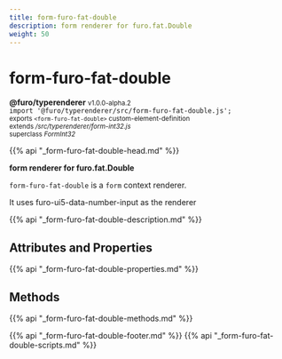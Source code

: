 ```yaml
---
title: form-furo-fat-double
description: form renderer for furo.fat.Double
weight: 50
---
```


# form-furo-fat-double
**@furo/typerenderer** <small>v1.0.0-alpha.2</small>
<br>`import '@furo/typerenderer/src/form-furo-fat-double.js';`<small>
<br>exports `<form-furo-fat-double>` custom-element-definition
<br>extends */src/typerenderer/form-int32.js*
<br>superclass *FormInt32*</small>

{{% api "_form-furo-fat-double-head.md" %}}

**form renderer for furo.fat.Double**

`form-furo-fat-double` is a `form` context renderer.

It uses furo-ui5-data-number-input as the renderer

{{% api "_form-furo-fat-double-description.md" %}}


## Attributes and Properties
{{% api "_form-furo-fat-double-properties.md" %}}



## Methods
{{% api "_form-furo-fat-double-methods.md" %}}





{{% api "_form-furo-fat-double-footer.md" %}}
{{% api "_form-furo-fat-double-scripts.md" %}}
